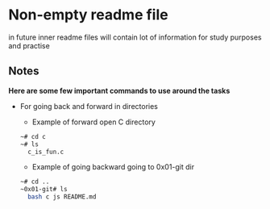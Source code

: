 # Non-empty readme file
in future inner readme files will contain lot of information for study purposes and practise

## Notes
**Here are some few important commands to use around the tasks**

* For going back and forward in directories
	- Example of forward open C directory

	```bash
	~# cd c
	~# ls
	  c_is_fun.c
	```
	
	- Example of going backward going to 0x01-git dir
	
	```bash
	~# cd ..
	~0x01-git# ls
	  bash c js README.md
	```
